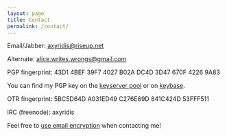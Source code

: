 ```yaml
---
layout: page
title: Contact
permalink: /contact/
---
```


Email/Jabber: <axyridis@riseup.net> 

Alternate: <alice.writes.wrongs@gmail.com>

PGP fingerprint: 43D1 4BEF 39F7 4027 B02A DC4D 3D47 670F 4226 9A83 

You can find my PGP key on the [keyserver pool](pool.sks-keyservers.net) or on
[keybase](https://keybase.io/aliceriot).

OTR fingerprint: 5BC5D64D A031ED49 C276E69D 841C424D 53FFF511

IRC (freenode): axyridis

Feel free to [use email encryption](https://emailselfdefense.fsf.org/en/) when
contacting me!
